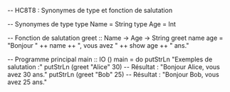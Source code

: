 -- HC8T8 : Synonymes de type et fonction de salutation

-- Synonymes de type
type Name = String
type Age  = Int

-- Fonction de salutation
greet :: Name -> Age -> String
greet name age = "Bonjour " ++ name ++ ", vous avez " ++ show age ++ " ans."

-- Programme principal
main :: IO ()
main = do
    putStrLn "Exemples de salutation :"
    putStrLn (greet "Alice" 30)  -- Résultat : "Bonjour Alice, vous avez 30 ans."
    putStrLn (greet "Bob" 25)    -- Résultat : "Bonjour Bob, vous avez 25 ans."

